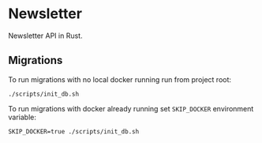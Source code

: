 # Newsletter

Newsletter API in Rust.

## Migrations

To run migrations with no local docker running run from project root:

```shell
./scripts/init_db.sh
```

To run migrations with docker already running set `SKIP_DOCKER` environment variable:

```shell
SKIP_DOCKER=true ./scripts/init_db.sh
```

